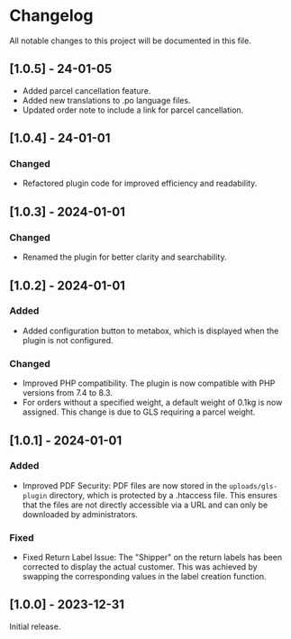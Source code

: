 # Changelog

All notable changes to this project will be documented in this file.

## [1.0.5] - 24-01-05

- Added parcel cancellation feature.
- Added new translations to .po language files.
- Updated order note to include a link for parcel cancellation.

## [1.0.4] - 24-01-01

### Changed

- Refactored plugin code for improved efficiency and readability.

## [1.0.3] - 2024-01-01

### Changed

- Renamed the plugin for better clarity and searchability.

## [1.0.2] - 2024-01-01

### Added

- Added configuration button to metabox, which is displayed when the plugin is not configured.

### Changed

- Improved PHP compatibility. The plugin is now compatible with PHP versions from 7.4 to 8.3.
- For orders without a specified weight, a default weight of 0.1kg is now assigned. This change is due to GLS requiring a parcel weight.

## [1.0.1] - 2024-01-01

### Added

- Improved PDF Security: PDF files are now stored in the `uploads/gls-plugin` directory, which is protected by a .htaccess file. This ensures that the files are not directly accessible via a URL and can only be downloaded by administrators.

### Fixed

- Fixed Return Label Issue: The "Shipper" on the return labels has been corrected to display the actual customer. This was achieved by swapping the corresponding values in the label creation function.

## [1.0.0] - 2023-12-31

Initial release.
